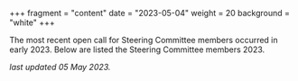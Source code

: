 +++
fragment = "content"
date = "2023-05-04"
weight = 20
background = "white"
+++

The most recent open call for Steering Committee members occurred in early 2023. Below are listed the Steering Committee members 2023.

_last updated 05 May 2023._
